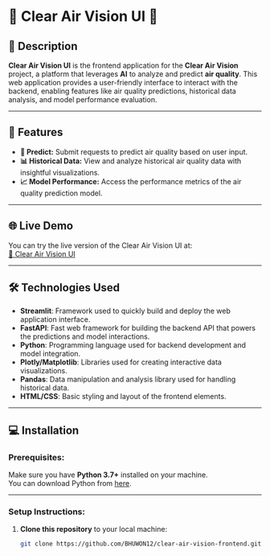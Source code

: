# 🌿 Clear Air Vision UI 🌿

## 🚀 Description
**Clear Air Vision UI** is the frontend application for the **Clear Air Vision** project, a platform that leverages **AI** to analyze and predict **air quality**. This web application provides a user-friendly interface to interact with the backend, enabling features like air quality predictions, historical data analysis, and model performance evaluation.

---

## 📌 Features
- **🔮 Predict:** Submit requests to predict air quality based on user input.
- **📊 Historical Data:** View and analyze historical air quality data with insightful visualizations.
- **📈 Model Performance:** Access the performance metrics of the air quality prediction model.

---

## 🌐 Live Demo
You can try the live version of the Clear Air Vision UI at:  
[🔗 Clear Air Vision UI](https://clear-air-vision-frontend.onrender.com)

---

## 🛠️ Technologies Used
- **Streamlit**: Framework used to quickly build and deploy the web application interface.
- **FastAPI**: Fast web framework for building the backend API that powers the predictions and model interactions.
- **Python**: Programming language used for backend development and model integration.
- **Plotly/Matplotlib**: Libraries used for creating interactive data visualizations.
- **Pandas**: Data manipulation and analysis library used for handling historical data.
- **HTML/CSS**: Basic styling and layout of the frontend elements.

---

## 💻 Installation

### Prerequisites:
Make sure you have **Python 3.7+** installed on your machine.  
You can download Python from [here](https://www.python.org/downloads/).

---

### Setup Instructions:

1. **Clone this repository** to your local machine:

   ```bash
   git clone https://github.com/BHUWON12/clear-air-vision-frontend.git
